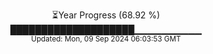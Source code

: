 <p align="center">
⏳Year Progress (68.92 %)<br>
████████████████████▁▁▁▁▁▁▁▁▁▁ <br>
<sub>Updated: Mon, 09 Sep 2024 06:03:53 GMT</sub>
</p>

